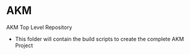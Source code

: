 # AKM
AKM Top Level Repository
- This folder will contain the build scripts to create the complete AKM Project

